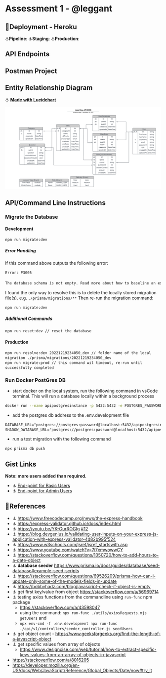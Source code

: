 # Assessment 1 - @leggant
## :rocket:Deployment - Heroku 
:anchor:__Pipeline__: 
:anchor:__Staging__: 
:anchor:__Production__: 
## API Endpoints
## Postman Project
## Entity Relationship Diagram
:anchor: __[Made with Lucidchart](https://lucid.app/lucidchart/d03c09c4-e9c0-4f14-bf42-dceaf7a4e0d8/edit?viewport_loc=-354%2C156%2C3162%2C1102%2C0_0&invitationId=inv_c9acfca4-7f84-4762-87a2-5b0f96bca0ea)__
<p>
  <img src="./docs/imgs/App_Dev_API_ERD.png?raw=true" width="850" title="hover text">
</p>

## API/Command Line Instructions

### Migrate the Database
#### Development
```node
npm run migrate:dev
```
##### Error Handling
If this command above outputs the following error:
```bash
Error: P3005

The database schema is not empty. Read more about how to baseline an existing production database: https://pris.ly/d/migrate-baseline
```
I found the only way to resolve this is to delete the locally stored migration file(s). e.g. `./prisma/migrations/**`
Then re-run the migration command:
```node
npm run migrate:dev
```
##### Additional Commands
```node
npm run reset:dev // reset the database
```
#### Production
```node
npm run resolve:dev 20221219234050_dev // folder name of the local migration ./prisma/migrations/20221219234050_dev
npm run migrate:prod // this command wil timeout, re-run until successfully completed
```
### Run Docker PostGres DB
- start docker on the local system, run the following command in vsCode terminal. This will run a database locally within a background process
```bash
docker run --name apipostgresinstance -p 5432:5432 -e POSTGRES_PASSWORD=password -d postgres
```
- add the postgres db address to the .env.development file
```plaintext
DATABASE_URL="postgres://postgres:password@localhost:5432/apipostgresinstance"
SHADOW_DATABASE_URL="postgres://postgres:password@localhost:5432/apipostgresinstance"
```
- run a test migration with the following command
```bash
npx prisma db push
```

## Gist Links
__Note: more users added than required.__
- :anchor: [End-point for Basic Users](https://gist.github.com/leggant/0bba24ff5402123c0a1301df853c5541)
- :anchor: [End-point for Admin Users](https://gist.github.com/leggant/55140b7528dae48661395db873568dfe)
## :bookmark_tabs:References 	
- :anchor: https://www.freecodecamp.org/news/the-express-handbook
- :anchor: https://express-validator.github.io/docs/index.html
- :anchor: https://youtu.be/YK-GurROGIg [#12](https://github.com/otago-polytechnic-bit-courses/assessment-1-node-js-restful-api-leggant/issues/12)
- :anchor: https://blog.devgenius.io/validating-user-inputs-on-your-express-js-application-with-express-validator-4d82b995f524
- :anchor: https://www.w3schools.com/jsref/jsref_startswith.asp
- :anchor: https://www.youtube.com/watch?v=7i7xmwowwCY
- :anchor: https://stackoverflow.com/questions/1050720/how-to-add-hours-to-a-date-object
- :anchor: __database seeder__ https://www.prisma.io/docs/guides/database/seed-database#example-seed-scripts
- :anchor: https://stackoverflow.com/questions/69526209/prisma-how-can-i-update-only-some-of-the-models-fields-in-update
- :anchor: https://bobbyhadz.com/blog/javascript-check-if-object-is-empty
- :anchor: get first key/value from object https://stackoverflow.com/a/56969714
- :anchor: testing axios functions from the commandline using `run-func` npm package 
  - https://stackoverflow.com/a/43598047 
  - using the command: `npx run-func ./utils/axiosRequests.mjs getUsers` and 
  - `npx env-cmd -f .env.development npx run-func ./api/v1/controllers/seeder_controller.js seedUsers`
- :anchor: get object count - https://www.geeksforgeeks.org/find-the-length-of-a-javascript-object
- :anchor: get specific values from array of objects
  - https://www.designcise.com/web/tutorial/how-to-extract-specific-keys-values-from-an-array-of-objects-in-javascript
- https://stackoverflow.com/a/8016205
- https://developer.mozilla.org/en-US/docs/Web/JavaScript/Reference/Global_Objects/Date/now#try_it